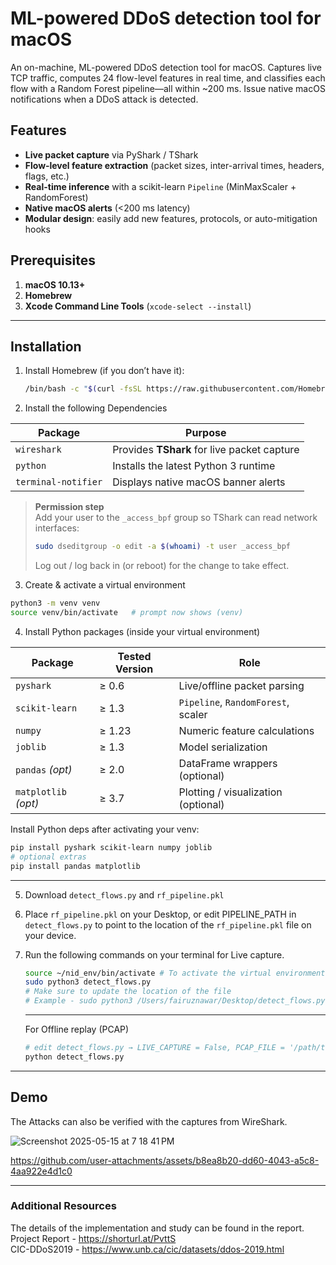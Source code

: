 # ML-powered DDoS detection tool for macOS


An on-machine, ML-powered DDoS detection tool for macOS. Captures live TCP traffic, computes 24 flow-level features in real time, and classifies each flow with a Random Forest pipeline—all within ~200 ms. Issue native macOS notifications when a DDoS attack is detected.


## Features

- **Live packet capture** via PyShark / TShark  
- **Flow‐level feature extraction** (packet sizes, inter-arrival times, headers, flags, etc.)  
- **Real-time inference** with a scikit-learn `Pipeline` (MinMaxScaler + RandomForest)  
- **Native macOS alerts** (<200 ms latency)  
- **Modular design**: easily add new features, protocols, or auto-mitigation hooks  


## Prerequisites

1. **macOS 10.13+**  
2. **Homebrew**  
3. **Xcode Command Line Tools** (`xcode-select --install`)

---

## Installation
1. Install Homebrew (if you don’t have it):
   ```bash
   /bin/bash -c "$(curl -fsSL https://raw.githubusercontent.com/Homebrew/install/HEAD/install.sh)"


2. Install the following Dependencies 

| Package             | Purpose                                     |
|---------------------|---------------------------------------------|
| `wireshark`         | Provides **TShark** for live packet capture |
| `python`            | Installs the latest Python 3 runtime        |
| `terminal-notifier` | Displays native macOS banner alerts         |

> **Permission step**  
> Add your user to the `_access_bpf` group so TShark can read network interfaces:  
> ```bash
> sudo dseditgroup -o edit -a $(whoami) -t user _access_bpf
> ```
> Log out / log back in (or reboot) for the change to take effect.

3. Create & activate a virtual environment
```bash
python3 -m venv venv
source venv/bin/activate   # prompt now shows (venv)
```


4. Install Python packages (inside your virtual environment)

| Package               | Tested Version | Role                               |
|-----------------------|---------------|-------------------------------------|
| `pyshark`             | ≥ 0.6         | Live/offline packet parsing         |
| `scikit-learn`        | ≥ 1.3         | `Pipeline`, `RandomForest`, scaler  |
| `numpy`               | ≥ 1.23        | Numeric feature calculations        |
| `joblib`              | ≥ 1.3         | Model serialization                 |
| `pandas` *(opt)*      | ≥ 2.0         | DataFrame wrappers (optional)       |
| `matplotlib` *(opt)*  | ≥ 3.7   | Plotting / visualization (optional)       |

Install Python deps after activating your venv:

```bash
pip install pyshark scikit-learn numpy joblib
# optional extras
pip install pandas matplotlib
```
---
5. Download `detect_flows.py` and `rf_pipeline.pkl`

6. Place `rf_pipeline.pkl` on your Desktop, or edit PIPELINE_PATH in `detect_flows.py` to point to the location of the `rf_pipeline.pkl` file on your device.

7. Run the following commands on your terminal for Live capture.
   ```bash
   source ~/nid_env/bin/activate # To activate the virtual environment
   sudo python3 detect_flows.py 
   # Make sure to update the location of the file
   # Example - sudo python3 /Users/fairuznawar/Desktop/detect_flows.py
   ```
   ---
   For Offline replay (PCAP)
   ```bash
   # edit detect_flows.py → LIVE_CAPTURE = False, PCAP_FILE = '/path/to/file.pcap'
   python detect_flows.py
   ```

---
## Demo 

The Attacks can also be verified with the captures from WireShark.

 
![Screenshot 2025-05-15 at 7 18 41 PM](https://github.com/user-attachments/assets/032ccd82-d6d1-4a35-bf4f-334e5f572fba)


https://github.com/user-attachments/assets/b8ea8b20-dd60-4043-a5c8-4aa922e4d1c0




---
### Additional Resources
The details of the implementation and study can be found in the report. <br>
Project Report  - https://shorturl.at/PvttS <br>
CIC-DDoS2019    - https://www.unb.ca/cic/datasets/ddos-2019.html

